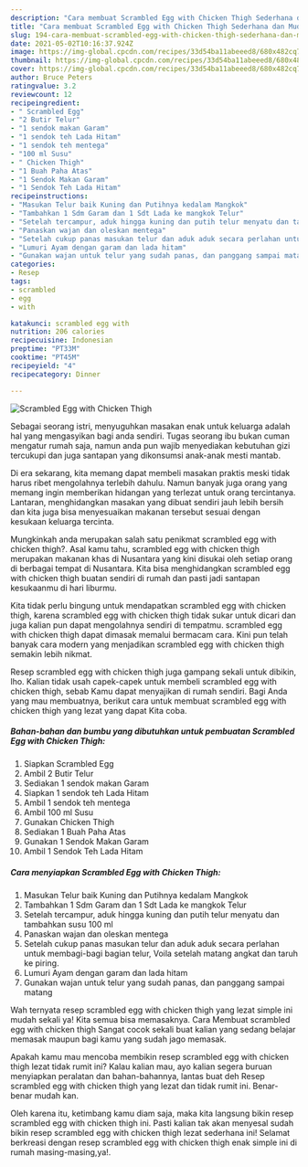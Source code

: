 ```yaml
---
description: "Cara membuat Scrambled Egg with Chicken Thigh Sederhana dan Mudah Dibuat"
title: "Cara membuat Scrambled Egg with Chicken Thigh Sederhana dan Mudah Dibuat"
slug: 194-cara-membuat-scrambled-egg-with-chicken-thigh-sederhana-dan-mudah-dibuat
date: 2021-05-02T10:16:37.924Z
image: https://img-global.cpcdn.com/recipes/33d54ba11abeeed8/680x482cq70/scrambled-egg-with-chicken-thigh-foto-resep-utama.jpg
thumbnail: https://img-global.cpcdn.com/recipes/33d54ba11abeeed8/680x482cq70/scrambled-egg-with-chicken-thigh-foto-resep-utama.jpg
cover: https://img-global.cpcdn.com/recipes/33d54ba11abeeed8/680x482cq70/scrambled-egg-with-chicken-thigh-foto-resep-utama.jpg
author: Bruce Peters
ratingvalue: 3.2
reviewcount: 12
recipeingredient:
- " Scrambled Egg"
- "2 Butir Telur"
- "1 sendok makan Garam"
- "1 sendok teh Lada Hitam"
- "1 sendok teh mentega"
- "100 ml Susu"
- " Chicken Thigh"
- "1 Buah Paha Atas"
- "1 Sendok Makan Garam"
- "1 Sendok Teh Lada Hitam"
recipeinstructions:
- "Masukan Telur baik Kuning dan Putihnya kedalam Mangkok"
- "Tambahkan 1 Sdm Garam dan 1 Sdt Lada ke mangkok Telur"
- "Setelah tercampur, aduk hingga kuning dan putih telur menyatu dan tambahkan susu 100 ml"
- "Panaskan wajan dan oleskan mentega"
- "Setelah cukup panas masukan telur dan aduk aduk secara perlahan untuk membagi-bagi bagian telur, Voila setelah matang angkat dan taruh ke piring."
- "Lumuri Ayam dengan garam dan lada hitam"
- "Gunakan wajan untuk telur yang sudah panas, dan panggang sampai matang"
categories:
- Resep
tags:
- scrambled
- egg
- with

katakunci: scrambled egg with 
nutrition: 206 calories
recipecuisine: Indonesian
preptime: "PT33M"
cooktime: "PT45M"
recipeyield: "4"
recipecategory: Dinner

---
```



![Scrambled Egg with Chicken Thigh](https://img-global.cpcdn.com/recipes/33d54ba11abeeed8/680x482cq70/scrambled-egg-with-chicken-thigh-foto-resep-utama.jpg)

Sebagai seorang istri, menyuguhkan masakan enak untuk keluarga adalah hal yang mengasyikan bagi anda sendiri. Tugas seorang ibu bukan cuman mengatur rumah saja, namun anda pun wajib menyediakan kebutuhan gizi tercukupi dan juga santapan yang dikonsumsi anak-anak mesti mantab.

Di era  sekarang, kita memang dapat membeli masakan praktis meski tidak harus ribet mengolahnya terlebih dahulu. Namun banyak juga orang yang memang ingin memberikan hidangan yang terlezat untuk orang tercintanya. Lantaran, menghidangkan masakan yang dibuat sendiri jauh lebih bersih dan kita juga bisa menyesuaikan makanan tersebut sesuai dengan kesukaan keluarga tercinta. 



Mungkinkah anda merupakan salah satu penikmat scrambled egg with chicken thigh?. Asal kamu tahu, scrambled egg with chicken thigh merupakan makanan khas di Nusantara yang kini disukai oleh setiap orang di berbagai tempat di Nusantara. Kita bisa menghidangkan scrambled egg with chicken thigh buatan sendiri di rumah dan pasti jadi santapan kesukaanmu di hari liburmu.

Kita tidak perlu bingung untuk mendapatkan scrambled egg with chicken thigh, karena scrambled egg with chicken thigh tidak sukar untuk dicari dan juga kalian pun dapat mengolahnya sendiri di tempatmu. scrambled egg with chicken thigh dapat dimasak memalui bermacam cara. Kini pun telah banyak cara modern yang menjadikan scrambled egg with chicken thigh semakin lebih nikmat.

Resep scrambled egg with chicken thigh juga gampang sekali untuk dibikin, lho. Kalian tidak usah capek-capek untuk membeli scrambled egg with chicken thigh, sebab Kamu dapat menyajikan di rumah sendiri. Bagi Anda yang mau membuatnya, berikut cara untuk membuat scrambled egg with chicken thigh yang lezat yang dapat Kita coba.

<!--inarticleads1-->

##### Bahan-bahan dan bumbu yang dibutuhkan untuk pembuatan Scrambled Egg with Chicken Thigh:

1. Siapkan  Scrambled Egg
1. Ambil 2 Butir Telur
1. Sediakan 1 sendok makan Garam
1. Siapkan 1 sendok teh Lada Hitam
1. Ambil 1 sendok teh mentega
1. Ambil 100 ml Susu
1. Gunakan  Chicken Thigh
1. Sediakan 1 Buah Paha Atas
1. Gunakan 1 Sendok Makan Garam
1. Ambil 1 Sendok Teh Lada Hitam




<!--inarticleads2-->

##### Cara menyiapkan Scrambled Egg with Chicken Thigh:

1. Masukan Telur baik Kuning dan Putihnya kedalam Mangkok
1. Tambahkan 1 Sdm Garam dan 1 Sdt Lada ke mangkok Telur
1. Setelah tercampur, aduk hingga kuning dan putih telur menyatu dan tambahkan susu 100 ml
1. Panaskan wajan dan oleskan mentega
1. Setelah cukup panas masukan telur dan aduk aduk secara perlahan untuk membagi-bagi bagian telur, Voila setelah matang angkat dan taruh ke piring.
1. Lumuri Ayam dengan garam dan lada hitam
1. Gunakan wajan untuk telur yang sudah panas, dan panggang sampai matang




Wah ternyata resep scrambled egg with chicken thigh yang lezat simple ini mudah sekali ya! Kita semua bisa memasaknya. Cara Membuat scrambled egg with chicken thigh Sangat cocok sekali buat kalian yang sedang belajar memasak maupun bagi kamu yang sudah jago memasak.

Apakah kamu mau mencoba membikin resep scrambled egg with chicken thigh lezat tidak rumit ini? Kalau kalian mau, ayo kalian segera buruan menyiapkan peralatan dan bahan-bahannya, lantas buat deh Resep scrambled egg with chicken thigh yang lezat dan tidak rumit ini. Benar-benar mudah kan. 

Oleh karena itu, ketimbang kamu diam saja, maka kita langsung bikin resep scrambled egg with chicken thigh ini. Pasti kalian tak akan menyesal sudah bikin resep scrambled egg with chicken thigh lezat sederhana ini! Selamat berkreasi dengan resep scrambled egg with chicken thigh enak simple ini di rumah masing-masing,ya!.

